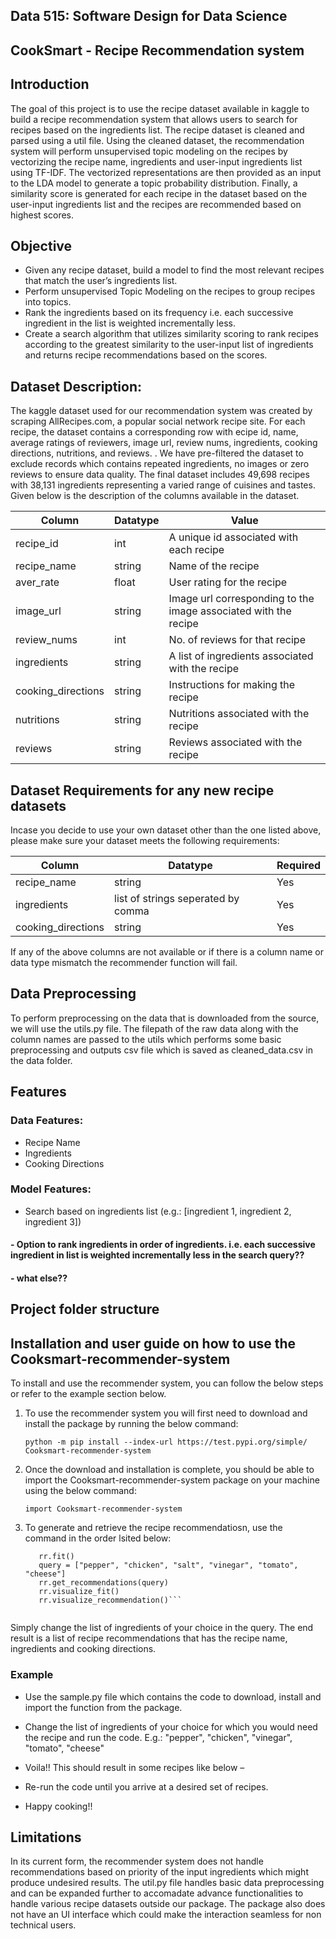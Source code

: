 ## Data 515: Software Design for Data Science

## CookSmart - Recipe Recommendation system

## Introduction 

The goal of this project is to use the recipe dataset available in kaggle to build a recipe recommendation system that allows users to search for recipes based on the ingredients list. The recipe dataset is cleaned and parsed using a util file. Using the cleaned dataset, the recommendation system will perform unsupervised topic modeling on the recipes by vectorizing the recipe name, ingredients and user-input ingredients list using TF-IDF. The vectorized representations are then provided as an input to the LDA model to generate a topic probability distribution. Finally, a similarity score is generated for each recipe in the dataset based on the user-input ingredients list and the recipes are recommended based on highest scores. 


## Objective

- Given any recipe dataset, build a model to find the most relevant recipes that match the user’s ingredients list.
- Perform unsupervised Topic Modeling on the recipes to group recipes into topics.
- Rank the ingredients based on its frequency i.e. each successive ingredient in the list is weighted incrementally less.
- Create a search algorithm that utilizes similarity scoring to rank recipes according to the greatest similarity to the user-input list of ingredients and returns recipe recommendations based on the scores. 


## Dataset Description:

The kaggle dataset used for our recommendation system was created by scraping AllRecipes.com, a popular social network recipe site. For each recipe, the dataset contains a corresponding row with ecipe id, name, average ratings of reviewers, image url, review nums, ingredients, cooking directions, nutritions, and reviews. . We have pre-filtered the dataset to exclude records which contains repeated ingredients, no images or zero reviews to ensure data quality. The final dataset includes 49,698 recipes with 38,131 ingredients representing a varied range of cuisines and tastes. Given below is the description of the columns available in the dataset.

| Column | Datatype | Value |
| ------ | -------- | ----- |
| recipe_id | int | A unique id associated with each recipe |
| recipe_name | string | Name of the recipe |
| aver_rate | float | User rating for the recipe |
| image_url | string | Image url corresponding to the image associated with the recipe |
| review_nums | int | No. of reviews for that recipe |
| ingredients | string | A list of ingredients associated with the recipe |
| cooking_directions | string | Instructions for making the recipe |
| nutritions | string | Nutritions associated with the recipe |
| reviews | string | Reviews associated with the recipe |


## Dataset Requirements for any new recipe datasets

Incase you decide to use your own dataset other than the one listed above, please make sure your dataset meets the following requirements:

| Column | Datatype | Required |
| ------ | -------- | -------- |
| recipe_name | string | Yes |
| ingredients | list of strings seperated by comma | Yes |
| cooking_directions | string | Yes |

If any of the above columns are not available or if there is a column name or data type mismatch the recommender function will fail.

## Data Preprocessing

To perform preprocessing on the data that is downloaded from the source, we will use the utils.py file. The filepath of the raw data along with the column names are passed to the utils which performs some basic preprocessing and outputs csv file which is saved as cleaned_data.csv in the data folder.

## Features

### Data Features:

- Recipe Name
- Ingredients
- Cooking Directions

### Model Features:

- Search based on ingredients list (e.g.: [ingredient 1, ingredient 2, ingredient 3])
#### - Option to rank ingredients in order of ingredients. i.e. each successive ingredient in list is weighted incrementally less in the search query??
#### - what else??


## Project folder structure


## Installation and user guide on how to use the Cooksmart-recommender-system

To install and use the recommender system, you can follow the below steps or refer to the example section below.

1. To use the recommender system you will first need to download and install the package by running the below command:

   ```python -m pip install --index-url https://test.pypi.org/simple/ Cooksmart-recommender-system```

2. Once the download and installation is complete, you should be able to import the Cooksmart-recommender-system package on your machine using the below command:

   ```import Cooksmart-recommender-system```

3. To generate and retrieve the recipe recommendatiosn, use the command in the order lsited below:
   
   ```rr = Cooksmart-recommender-system.RecipeRecommender()
      rr.fit()
      query = ["pepper", "chicken", "salt", "vinegar", "tomato", "cheese"]
      rr.get_recommendations(query)
      rr.visualize_fit()
      rr.visualize_recommendation()```
  
  Simply change the list of ingredients of your choice in the query. The end result is a list of recipe recommendations that has the recipe name, ingredients and cooking directions.



### Example

- Use the sample.py file which contains the code to download, install and import the function from the package.
- Change the list of ingredients of your choice for which you would need the recipe and run the code.
	   E.g.: "pepper", "chicken", "vinegar", "tomato", "cheese"
- Voila!! This should result in some recipes like below –


- Re-run the code until you arrive at a desired set of recipes.
- Happy cooking!! 


## Limitations

In its current form, the recommender system does not handle recommendations based on priority of the input ingredients which might produce undesired results. The util.py file handles basic data preprocessing and can be expanded further to accomadate advance functionalities to handle various recipe datasets outside our package. The package also does not have an UI interface which could make the interaction seamless for non technical users. 








